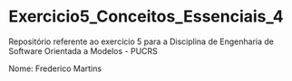 # Exercicio5_Conceitos_Essenciais_4

Repositório referente ao exercício 5 para a Disciplina de Engenharia de Software Orientada a Modelos - PUCRS

Nome: Frederico Martins
